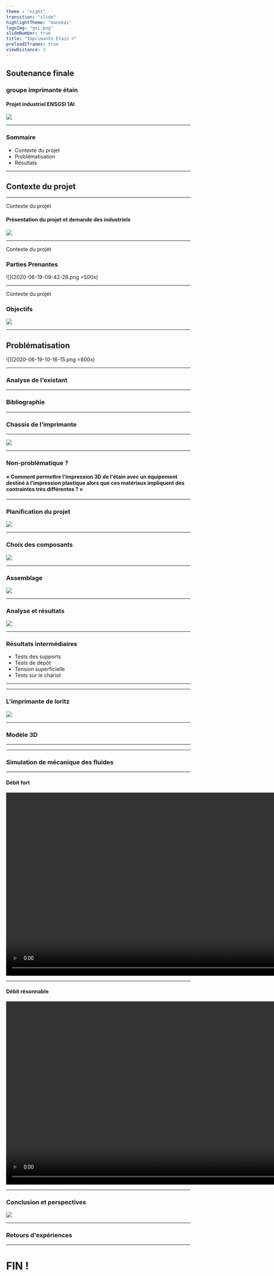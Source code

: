 ```yaml
---
theme : "night"
transition: "slide"
highlightTheme: "monokai"
logoImg: "gsi.png"
slideNumber: true
title: "Imprimante Étain ☺"
preloadIframes: true
viewDistance: 3
---
```


## Soutenance finale
### groupe imprimante étain
#### Projet industriel ENSGSI 1AI

![](EEIGM.png)

---

### Sommaire
 - Contexte du projet
 - Problématisation
 - Résultats

---

## Contexte du projet

---

Contexte du projet
#### Présentation du projet et demande des industriels

![](2020-06-17-13-14-12.png)

---

Contexte du projet
### Parties Prenantes

![](2020-06-19-09-42-28.png =500x)

---

Contexte du projet
### Objectifs

![](2020-06-19-09-45-38.png)

---

## Problématisation
![](2020-06-19-10-16-15.png =800x)

---

### Analyse de l'existant

---

### Bibliographie


---

### Chassis de l'imprimante


---

![](2020-06-17-13-17-00.png)


---

### Non-problématique ?

#### « Comment permettre l’impression 3D de l'étain avec un équipement destiné à l’impression plastique alors que ces matériaux impliquent des contraintes très différentes ? »

---

### Planification du projet


![](2020-06-17-13-25-16.png)


---

### Choix des composants

![](2020-06-17-13-26-16.png)



---

### Assemblage

![](2020-06-17-13-29-09.png)


---

### Analyse et résultats

![](2020-06-17-13-32-03.png)

---


### Résultats intermédiaires
 - Tests  des supports
 - Tests de dépôt
 - Tension superficielle
 - Tests sur le chariot


---

<!-- .slide: data-background-iframe = "https://cremesalade.github.io/prez/imprimante/chariot_viewer.html" -->

---


### L'imprimante de loritz

![](2020-06-17-13-33-42.png)

---

### Modèle 3D

---


<!-- .slide: data-background-iframe = "https://cremesalade.github.io/prez/imprimante/printer_viewer.html" -->

---

### Simulation de mécanique des fluides

---

#### Débit fort

<video controls loop height="500">
<source src="https://cremesalade.github.io/prez/imprimante/s1.mp4" type="video/mp4">
</video>

---

#### Débit résonnable

<video controls loop height="500">
<source src="https://cremesalade.github.io/prez/imprimante/s2.mp4" type="video/mp4">
</video>

---

### Conclusion et perspectives  

![](2020-06-17-13-42-34.png)

---

### Retours d'expériences

---



# FIN !